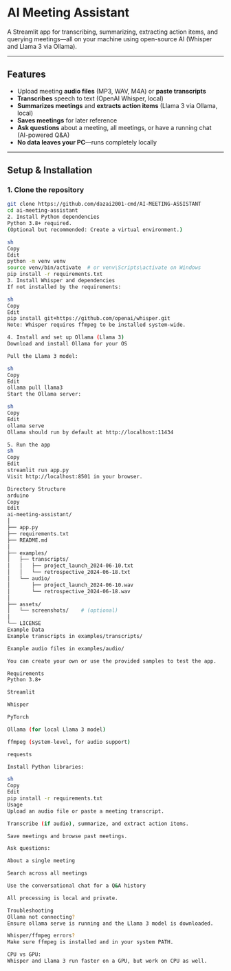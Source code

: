 # AI Meeting Assistant

A Streamlit app for transcribing, summarizing, extracting action items, and querying meetings—all on your machine using open-source AI (Whisper and Llama 3 via Ollama).

---

## Features

- Upload meeting **audio files** (MP3, WAV, M4A) or **paste transcripts**
- **Transcribes** speech to text (OpenAI Whisper, local)
- **Summarizes meetings** and **extracts action items** (Llama 3 via Ollama, local)
- **Saves meetings** for later reference
- **Ask questions** about a meeting, all meetings, or have a running chat (AI-powered Q&A)
- **No data leaves your PC**—runs completely locally

---

## Setup & Installation

### 1. Clone the repository

```sh
git clone https://github.com/dazai2001-cmd/AI-MEETING-ASSISTANT
cd ai-meeting-assistant
2. Install Python dependencies
Python 3.8+ required.
(Optional but recommended: Create a virtual environment.)

sh
Copy
Edit
python -m venv venv
source venv/bin/activate  # or venv\Scripts\activate on Windows
pip install -r requirements.txt
3. Install Whisper and dependencies
If not installed by the requirements:

sh
Copy
Edit
pip install git+https://github.com/openai/whisper.git
Note: Whisper requires ffmpeg to be installed system-wide.

4. Install and set up Ollama (Llama 3)
Download and install Ollama for your OS

Pull the Llama 3 model:

sh
Copy
Edit
ollama pull llama3
Start the Ollama server:

sh
Copy
Edit
ollama serve
Ollama should run by default at http://localhost:11434

5. Run the app
sh
Copy
Edit
streamlit run app.py
Visit http://localhost:8501 in your browser.

Directory Structure
arduino
Copy
Edit
ai-meeting-assistant/
│
├── app.py
├── requirements.txt
├── README.md
│
├── examples/
│   ├── transcripts/
│   │   ├── project_launch_2024-06-10.txt
│   │   └── retrospective_2024-06-18.txt
│   └── audio/
│       ├── project_launch_2024-06-10.wav
│       └── retrospective_2024-06-18.wav
│
├── assets/
│   └── screenshots/    # (optional)
│
└── LICENSE
Example Data
Example transcripts in examples/transcripts/

Example audio files in examples/audio/

You can create your own or use the provided samples to test the app.

Requirements
Python 3.8+

Streamlit

Whisper

PyTorch

Ollama (for local Llama 3 model)

ffmpeg (system-level, for audio support)

requests

Install Python libraries:

sh
Copy
Edit
pip install -r requirements.txt
Usage
Upload an audio file or paste a meeting transcript.

Transcribe (if audio), summarize, and extract action items.

Save meetings and browse past meetings.

Ask questions:

About a single meeting

Search across all meetings

Use the conversational chat for a Q&A history

All processing is local and private.

Troubleshooting
Ollama not connecting?
Ensure ollama serve is running and the Llama 3 model is downloaded.

Whisper/ffmpeg errors?
Make sure ffmpeg is installed and in your system PATH.

CPU vs GPU:
Whisper and Llama 3 run faster on a GPU, but work on CPU as well.